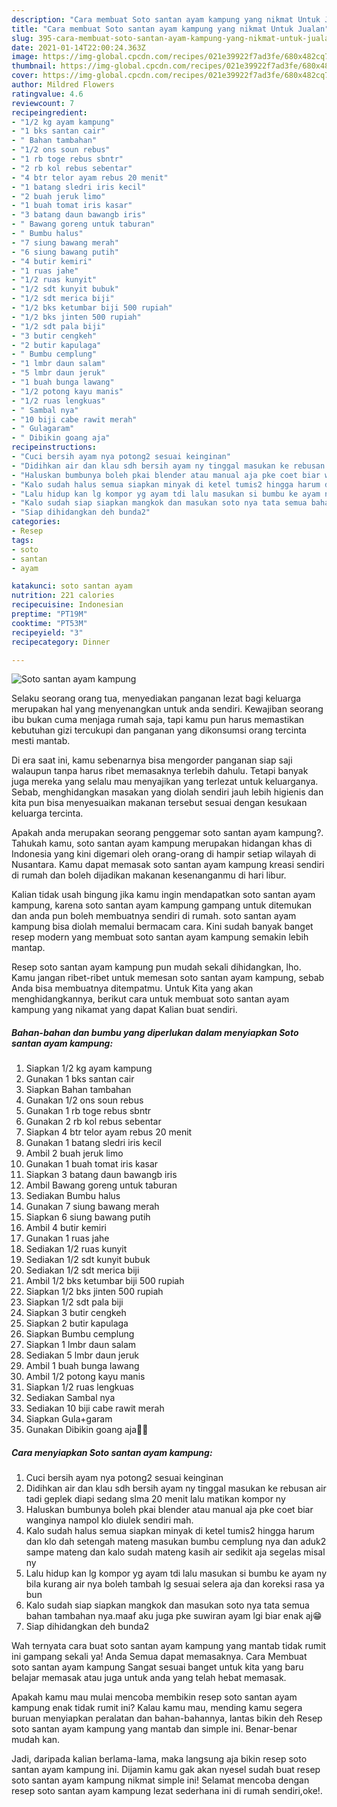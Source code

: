 ```yaml
---
description: "Cara membuat Soto santan ayam kampung yang nikmat Untuk Jualan"
title: "Cara membuat Soto santan ayam kampung yang nikmat Untuk Jualan"
slug: 395-cara-membuat-soto-santan-ayam-kampung-yang-nikmat-untuk-jualan
date: 2021-01-14T22:00:24.363Z
image: https://img-global.cpcdn.com/recipes/021e39922f7ad3fe/680x482cq70/soto-santan-ayam-kampung-foto-resep-utama.jpg
thumbnail: https://img-global.cpcdn.com/recipes/021e39922f7ad3fe/680x482cq70/soto-santan-ayam-kampung-foto-resep-utama.jpg
cover: https://img-global.cpcdn.com/recipes/021e39922f7ad3fe/680x482cq70/soto-santan-ayam-kampung-foto-resep-utama.jpg
author: Mildred Flowers
ratingvalue: 4.6
reviewcount: 7
recipeingredient:
- "1/2 kg ayam kampung"
- "1 bks santan cair"
- " Bahan tambahan"
- "1/2 ons soun rebus"
- "1 rb toge rebus sbntr"
- "2 rb kol rebus sebentar"
- "4 btr telor ayam rebus 20 menit"
- "1 batang sledri iris kecil"
- "2 buah jeruk limo"
- "1 buah tomat iris kasar"
- "3 batang daun bawangb iris"
- " Bawang goreng untuk taburan"
- " Bumbu halus"
- "7 siung bawang merah"
- "6 siung bawang putih"
- "4 butir kemiri"
- "1 ruas jahe"
- "1/2 ruas kunyit"
- "1/2 sdt kunyit bubuk"
- "1/2 sdt merica biji"
- "1/2 bks ketumbar biji 500 rupiah"
- "1/2 bks jinten 500 rupiah"
- "1/2 sdt pala biji"
- "3 butir cengkeh"
- "2 butir kapulaga"
- " Bumbu cemplung"
- "1 lmbr daun salam"
- "5 lmbr daun jeruk"
- "1 buah bunga lawang"
- "1/2 potong kayu manis"
- "1/2 ruas lengkuas"
- " Sambal nya"
- "10 biji cabe rawit merah"
- " Gulagaram"
- " Dibikin goang aja"
recipeinstructions:
- "Cuci bersih ayam nya potong2 sesuai keinginan"
- "Didihkan air dan klau sdh bersih ayam ny tinggal masukan ke rebusan air tadi geplek diapi sedang slma 20 menit lalu matikan kompor ny"
- "Haluskan bumbunya boleh pkai blender atau manual aja pke coet biar wanginya nampol klo diulek sendiri mah."
- "Kalo sudah halus semua siapkan minyak di ketel tumis2 hingga harum dan klo dah setengah mateng masukan bumbu cemplung nya dan aduk2 sampe mateng dan kalo sudah mateng kasih air sedikit aja segelas misal ny"
- "Lalu hidup kan lg kompor yg ayam tdi lalu masukan si bumbu ke ayam ny bila kurang air nya boleh tambah lg sesuai selera aja dan koreksi rasa ya bun"
- "Kalo sudah siap siapkan mangkok dan masukan soto nya tata semua bahan tambahan nya.maaf aku juga pke suwiran ayam lgi biar enak aj😁"
- "Siap dihidangkan deh bunda2"
categories:
- Resep
tags:
- soto
- santan
- ayam

katakunci: soto santan ayam 
nutrition: 221 calories
recipecuisine: Indonesian
preptime: "PT19M"
cooktime: "PT53M"
recipeyield: "3"
recipecategory: Dinner

---
```



![Soto santan ayam kampung](https://img-global.cpcdn.com/recipes/021e39922f7ad3fe/680x482cq70/soto-santan-ayam-kampung-foto-resep-utama.jpg)

Selaku seorang orang tua, menyediakan panganan lezat bagi keluarga merupakan hal yang menyenangkan untuk anda sendiri. Kewajiban seorang ibu bukan cuma menjaga rumah saja, tapi kamu pun harus memastikan kebutuhan gizi tercukupi dan panganan yang dikonsumsi orang tercinta mesti mantab.

Di era  saat ini, kamu sebenarnya bisa mengorder panganan siap saji walaupun tanpa harus ribet memasaknya terlebih dahulu. Tetapi banyak juga mereka yang selalu mau menyajikan yang terlezat untuk keluarganya. Sebab, menghidangkan masakan yang diolah sendiri jauh lebih higienis dan kita pun bisa menyesuaikan makanan tersebut sesuai dengan kesukaan keluarga tercinta. 



Apakah anda merupakan seorang penggemar soto santan ayam kampung?. Tahukah kamu, soto santan ayam kampung merupakan hidangan khas di Indonesia yang kini digemari oleh orang-orang di hampir setiap wilayah di Nusantara. Kamu dapat memasak soto santan ayam kampung kreasi sendiri di rumah dan boleh dijadikan makanan kesenanganmu di hari libur.

Kalian tidak usah bingung jika kamu ingin mendapatkan soto santan ayam kampung, karena soto santan ayam kampung gampang untuk ditemukan dan anda pun boleh membuatnya sendiri di rumah. soto santan ayam kampung bisa diolah memalui bermacam cara. Kini sudah banyak banget resep modern yang membuat soto santan ayam kampung semakin lebih mantap.

Resep soto santan ayam kampung pun mudah sekali dihidangkan, lho. Kamu jangan ribet-ribet untuk memesan soto santan ayam kampung, sebab Anda bisa membuatnya ditempatmu. Untuk Kita yang akan menghidangkannya, berikut cara untuk membuat soto santan ayam kampung yang nikamat yang dapat Kalian buat sendiri.

<!--inarticleads1-->

##### Bahan-bahan dan bumbu yang diperlukan dalam menyiapkan Soto santan ayam kampung:

1. Siapkan 1/2 kg ayam kampung
1. Gunakan 1 bks santan cair
1. Siapkan  Bahan tambahan
1. Gunakan 1/2 ons soun rebus
1. Gunakan 1 rb toge rebus sbntr
1. Gunakan 2 rb kol rebus sebentar
1. Siapkan 4 btr telor ayam rebus 20 menit
1. Gunakan 1 batang sledri iris kecil
1. Ambil 2 buah jeruk limo
1. Gunakan 1 buah tomat iris kasar
1. Siapkan 3 batang daun bawangb iris
1. Ambil  Bawang goreng untuk taburan
1. Sediakan  Bumbu halus
1. Gunakan 7 siung bawang merah
1. Siapkan 6 siung bawang putih
1. Ambil 4 butir kemiri
1. Gunakan 1 ruas jahe
1. Sediakan 1/2 ruas kunyit
1. Sediakan 1/2 sdt kunyit bubuk
1. Sediakan 1/2 sdt merica biji
1. Ambil 1/2 bks ketumbar biji 500 rupiah
1. Siapkan 1/2 bks jinten 500 rupiah
1. Siapkan 1/2 sdt pala biji
1. Siapkan 3 butir cengkeh
1. Siapkan 2 butir kapulaga
1. Siapkan  Bumbu cemplung
1. Siapkan 1 lmbr daun salam
1. Sediakan 5 lmbr daun jeruk
1. Ambil 1 buah bunga lawang
1. Ambil 1/2 potong kayu manis
1. Siapkan 1/2 ruas lengkuas
1. Sediakan  Sambal nya
1. Sediakan 10 biji cabe rawit merah
1. Siapkan  Gula+garam
1. Gunakan  Dibikin goang aja👍🏻




<!--inarticleads2-->

##### Cara menyiapkan Soto santan ayam kampung:

1. Cuci bersih ayam nya potong2 sesuai keinginan
1. Didihkan air dan klau sdh bersih ayam ny tinggal masukan ke rebusan air tadi geplek diapi sedang slma 20 menit lalu matikan kompor ny
1. Haluskan bumbunya boleh pkai blender atau manual aja pke coet biar wanginya nampol klo diulek sendiri mah.
1. Kalo sudah halus semua siapkan minyak di ketel tumis2 hingga harum dan klo dah setengah mateng masukan bumbu cemplung nya dan aduk2 sampe mateng dan kalo sudah mateng kasih air sedikit aja segelas misal ny
1. Lalu hidup kan lg kompor yg ayam tdi lalu masukan si bumbu ke ayam ny bila kurang air nya boleh tambah lg sesuai selera aja dan koreksi rasa ya bun
1. Kalo sudah siap siapkan mangkok dan masukan soto nya tata semua bahan tambahan nya.maaf aku juga pke suwiran ayam lgi biar enak aj😁
1. Siap dihidangkan deh bunda2




Wah ternyata cara buat soto santan ayam kampung yang mantab tidak rumit ini gampang sekali ya! Anda Semua dapat memasaknya. Cara Membuat soto santan ayam kampung Sangat sesuai banget untuk kita yang baru belajar memasak atau juga untuk anda yang telah hebat memasak.

Apakah kamu mau mulai mencoba membikin resep soto santan ayam kampung enak tidak rumit ini? Kalau kamu mau, mending kamu segera buruan menyiapkan peralatan dan bahan-bahannya, lantas bikin deh Resep soto santan ayam kampung yang mantab dan simple ini. Benar-benar mudah kan. 

Jadi, daripada kalian berlama-lama, maka langsung aja bikin resep soto santan ayam kampung ini. Dijamin kamu gak akan nyesel sudah buat resep soto santan ayam kampung nikmat simple ini! Selamat mencoba dengan resep soto santan ayam kampung lezat sederhana ini di rumah sendiri,oke!.

